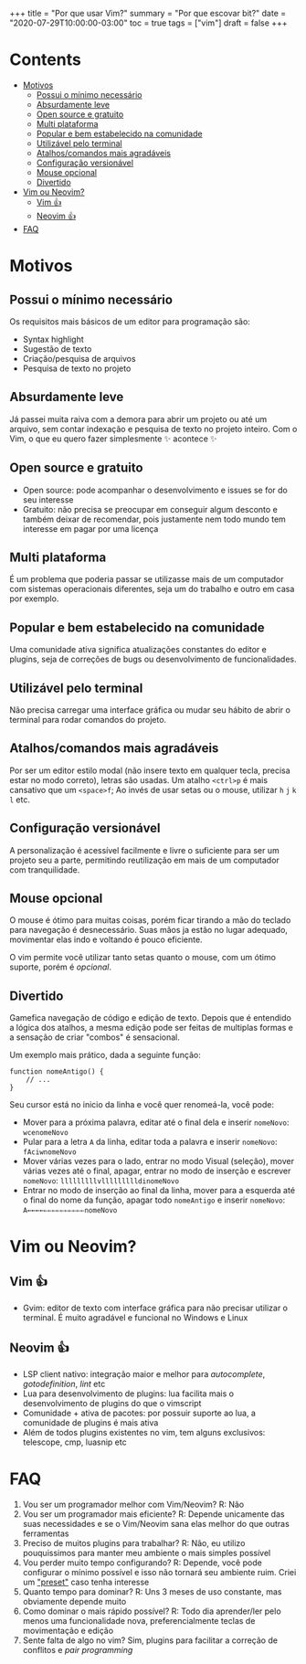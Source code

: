 +++
title = "Por que usar Vim?"
summary = "Por que escovar bit?"
date = "2020-07-29T10:00:00-03:00"
toc = true
tags = ["vim"]
draft = false
+++

# Contents

- [Motivos](#motivos)
    - [Possui o mínimo necessário](#possui-o-mnimo-necessrio)
    - [Absurdamente leve](#absurdamente-leve)
    - [Open source e gratuito](#open-source-e-gratuito)
    - [Multi plataforma](#multi-plataforma)
    - [Popular e bem estabelecido na comunidade](#popular-e-bem-estabelecido-na-comunidade)
    - [Utilizável pelo terminal](#utilizvel-pelo-terminal)
    - [Atalhos/comandos mais agradáveis](#atalhoscomandos-mais-agradveis)
    - [Configuração versionável](#configurao-versionvel)
    - [Mouse opcional](#mouse-opcional)
    - [Divertido](#divertido)
- [Vim ou Neovim?](#vim-ou-neovim)
    - [Vim 👍](#vim-)
    - [Neovim 👍](#neovim-)
- [FAQ](#faq)

# Motivos

## Possui o mínimo necessário

Os requisitos mais básicos de um editor para programação são:

- Syntax highlight
- Sugestão de texto
- Criação/pesquisa de arquivos
- Pesquisa de texto no projeto

## Absurdamente leve

Já passei muita raiva com a demora para abrir um projeto ou até um arquivo, sem contar indexação e pesquisa de texto no projeto inteiro. Com o Vim, o que eu quero fazer simplesmente ✨ acontece ✨

## Open source e gratuito

- Open source: pode acompanhar o desenvolvimento e issues se for do seu interesse
- Gratuito: não precisa se preocupar em conseguir algum desconto e também deixar de recomendar, pois justamente nem todo mundo tem interesse em pagar por uma licença

## Multi plataforma

É um problema que poderia passar se utilizasse mais de um computador com sistemas operacionais diferentes, seja um do trabalho e outro em casa por exemplo.

## Popular e bem estabelecido na comunidade

Uma comunidade ativa significa atualizações constantes do editor e plugins, seja de correções de bugs ou desenvolvimento de funcionalidades.

## Utilizável pelo terminal

Não precisa carregar uma interface gráfica ou mudar seu hábito de abrir o terminal para rodar comandos do projeto.

## Atalhos/comandos mais agradáveis

Por ser um editor estilo modal (não insere texto em qualquer tecla, precisa estar no modo correto), letras são usadas. Um atalho `<ctrl>p` é mais cansativo que um `<space>f`; Ao invés de usar setas ou o mouse, utilizar `h` `j` `k` `l` etc.

## Configuração versionável

A personalização é acessível facilmente e livre o suficiente para ser um projeto seu a parte, permitindo reutilização em mais de um computador com tranquilidade.

## Mouse opcional

O mouse é ótimo para muitas coisas, porém ficar tirando a mão do teclado para navegação é desnecessário. Suas mãos ja estão no lugar adequado, movimentar elas indo e voltando é pouco eficiente.

O vim permite você utilizar tanto setas quanto o mouse, com um ótimo suporte, porém é *opcional*.

## Divertido

Gamefica navegação de código e edição de texto. Depois que é entendido a lógica dos atalhos, a mesma edição pode ser feitas de multiplas formas e a sensação de criar "combos" é sensacional.

Um exemplo mais prático, dada a seguinte função:

```
function nomeAntigo() {
    // ...
}
```

Seu cursor está no inicio da linha e você quer renomeá-la, você pode:

- Mover para a próxima palavra, editar até o final dela e inserir `nomeNovo`: `wcenomeNovo`
- Pular para a letra `A` da linha, editar toda a palavra e inserir `nomeNovo`: `fAciwnomeNovo`
- Mover várias vezes para o lado, entrar no modo Visual (seleção), mover várias vezes até o final, apagar, entrar no modo de inserção e escrever `nomeNovo`: `lllllllllvllllllllldinomeNovo`
- Entrar no modo de inserção ao final da linha, mover para a esquerda até o final do nome da função, apagar todo `nomeAntigo` e inserir `nomeNovo`: `A←←←←⇐⇐⇐⇐⇐⇐⇐⇐⇐⇐nomeNovo`

# Vim ou Neovim?

## Vim 👍

- Gvim: editor de texto com interface gráfica para não precisar utilizar o terminal. É muito agradável e funcional no Windows e Linux

## Neovim 👍

- LSP client nativo: integração maior e melhor para *autocomplete*, *gotodefinition*, *lint* etc
- Lua para desenvolvimento de plugins: lua facilita mais o desenvolvimento de plugins do que o vimscript
- Comunidade + ativa de pacotes: por possuir suporte ao lua, a comunidade de plugins é mais ativa
- Além de todos plugins existentes no vim, tem alguns exclusivos: telescope, cmp, luasnip etc

# FAQ

1. Vou ser um programador melhor com Vim/Neovim? R: Não
2. Vou ser um programador mais eficiente? R: Depende unicamente das suas necessidades e se o Vim/Neovim sana elas melhor do que outras ferramentas
3. Preciso de muitos plugins para trabalhar? R: Não, eu utilizo pouquissimos para manter meu ambiente o mais simples possível
4. Vou perder muito tempo configurando? R: Depende, você pode configurar o mínimo possível e isso não tornará seu ambiente ruim. Criei um ["preset"](https://github.com/nenitf/vi-vim-venci) caso tenha interesse
5. Quanto tempo para dominar? R: Uns 3 meses de uso constante, mas obviamente depende muito
6. Como dominar o mais rápido possível? R: Todo dia aprender/ler pelo menos uma funcionalidade nova, preferencialmente teclas de movimentação e edição
7. Sente falta de algo no vim? Sim, plugins para facilitar a correção de conflitos e *pair programming*
